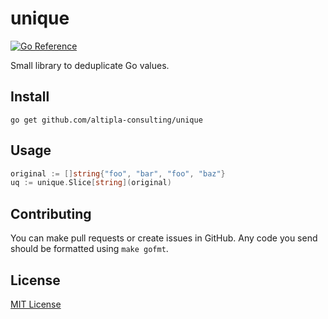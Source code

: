 
# unique

[![Go Reference](https://pkg.go.dev/badge/github.com/altipla-consulting/unique.svg)](https://pkg.go.dev/github.com/altipla-consulting/unique)

Small library to deduplicate Go values.

## Install

```shell
go get github.com/altipla-consulting/unique
```


## Usage

```go
original := []string{"foo", "bar", "foo", "baz"}
uq := unique.Slice[string](original)
```


## Contributing

You can make pull requests or create issues in GitHub. Any code you send should be formatted using `make gofmt`.


## License

[MIT License](LICENSE)
